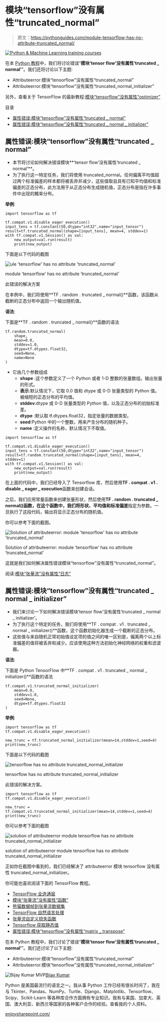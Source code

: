 # 模块“tensorflow”没有属性“truncated_normal”

> 原文：<https://pythonguides.com/module-tensorflow-has-no-attribute-truncated_normal/>

[![Python & Machine Learning training courses](img/49ec9c6da89a04c9f45bab643f8c765c.png)](https://sharepointsky.teachable.com/p/python-and-machine-learning-training-course)

在本 [Python 教程](https://pythonguides.com/learn-python/)中，我们将讨论错误“**模块‘tensor flow’没有属性‘truncated _ normal’**”。我们还将讨论以下主题:

*   Attributeerror:模块“tensorflow”没有属性“truncated_normal”
*   Attributeerror:模块“tensorflow”没有属性“truncated_normal_initializer”

另外，查看关于 TensorFlow 的最新教程:[模块“tensorflow”没有属性“optimizer”](https://pythonguides.com/module-tensorflow-has-no-attribute-optimizers/)

目录

[](#)

*   [属性错误:模块“tensorflow”没有属性“truncated _ normal”](#Attributeerror_module_tensorflow_has_no_attribute_truncated_normal "Attributeerror: module ‘tensorflow’ has no attribute ‘truncated_normal’")
*   [属性错误:模块“tensorflow”没有属性“truncated _ normal _ initializer”](#Attributeerror_module_tensorflow_has_no_attribute_truncated_normal_initializer "Attributeerror: module ‘tensorflow’ has no attribute ‘truncated_normal_initializer’")

## 属性错误:模块“tensorflow”没有属性“truncated _ normal”

*   本节将讨论如何解决错误模块**‘tensor flow’没有属性‘truncated _ normal’**。
*   为了执行这一特定任务，我们将使用 truncated_normal。任何偏离平均值超过两个标准偏差的样本都将被丢弃并减少，这些值取自具有已知平均值和标准偏差的正态分布，此方法用于从正态分布生成随机值，正态分布是指在许多事件中出现的概率分布。

**举例**:

```
import tensorflow as tf

tf.compat.v1.disable_eager_execution()
input_tens = tf.constant(50,dtype="int32",name="input_tensor")
result=tf.truncated_normal(shape=[input_tens], mean=4, stddev=1)
with tf.compat.v1.Session() as val:
    new_output=val.run(result)
    print(new_output)
```

下面是以下代码的截图

![ule 'tensorflow' has no attribute 'truncated_normal'](img/95113db8b9a81190fe703831d9b61d2b.png "attribute error")

module ‘tensorflow’ has no attribute ‘truncated_normal’

此错误的解决方案

在本例中，我们将使用**TF . random . truncated _ normal()**函数，该函数从截断的正态分布中返回一个输出随机值。

**语法**:

下面是**TF . random . truncated _ normal()**函数的语法

```
tf.random.truncated_normal(
    shape,
    mean=0.0,
    stddev=1.0,
    dtype=tf.dtypes.float32,
    seed=None,
    name=None
) 
```

*   它由几个参数组成
    *   **shape** :这个参数定义了一个 Python 或者 1-D 整数的张量数组。输出张量的形式。
    *   **表示**:默认情况下，它取 0.0 值和 dtype 或 0-D 张量类型的 Python 值。被缩短的正态分布的平均值。
    *   **stddev**:dtype 或 0-D 张量类型的 Python 值，以及正态分布的初始标准差。
    *   **dtype** :默认取 tf.dtypes.float32，指定张量的数据类型。
    *   **seed**:Python 中的一个整数，用来产生分布的随机种子。
    *   **name** :定义操作的名称，默认情况下不取值。

```
import tensorflow as tf

tf.compat.v1.disable_eager_execution()
input_tens = tf.constant(50,dtype="int32",name="input_tensor")
result=tf.random.truncated_normal(shape=[input_tens], mean=4, stddev=1)
with tf.compat.v1.Session() as val:
    new_output=val.run(result)
    print(new_output)
```

在上面的代码中，我们已经导入了 Tensorflow 库，然后使用**TF . compat . v1 . disable _ eager _ execution**函数来创建会话。

之后，我们应用常量函数来创建张量形状，然后使用**TF . random . truncated _ normal()**函数，在这个函数中，我们将**形状、平均值和标准偏差**指定为参数。一旦执行了这段代码，输出将显示正态分布的随机值。

你可以参考下面的截图。

![Solution of attributeerror: module 'tensorflow' has no attribute 'truncated_normal'](img/fb48f5a281bc3d9eb3ebcaaa2d77ae58.png "Solution of")

Solution of attributeerror: module ‘tensorflow’ has no attribute ‘truncated_normal’

这就是我们如何解决属性错误模块“tensorflow”没有属性“truncated_normal”。

阅读:[模块“张量流”没有属性“日志”](https://pythonguides.com/module-tensorflow-has-no-attribute-log/)

## 属性错误:模块“tensorflow”没有属性“truncated _ normal _ initializer”

*   我们来讨论一下如何解决错误模块‘tensor flow’没有属性‘truncated _ normal _ initializer’。
*   为了执行这个特定的任务，我们将使用**TF . compat . v1 . truncated _ normal _ initializer()**函数，这个函数初始化器生成一个截断的正态分布。
*   这些值与来自随机正常初始值设定项的值之间的唯一区别是，偏离两个以上标准偏差的值将被丢弃和减少。应该使用这种方法初始化神经网络的权重和滤波器。

**语法**:

下面是 Python TensorFlow 中**TF . compat . v1 . truncated _ normal _ initializer()**函数的语法

```
tf.compat.v1.truncated_normal_initializer(
    mean=0.0,
    stddev=1.0,
    seed=None,
    dtype=tf.dtypes.float32
)
```

**举例**:

```
import tensorflow as tf
tf.compat.v1.disable_eager_execution()

new_trunc = tf.truncated_normal_initializer(mean=14,stddev=1,seed=4)
print(new_trunc)
```

下面是以下代码的截图

![tensorflow has no attribute truncated_normal_initializer](img/934de5391a948437a3daeb8cc689312e.png "tensorflow has no attribute truncated normal initializer")

tensorflow has no attribute truncated_normal_initializer

此错误的解决方案。

```
import tensorflow as tf
tf.compat.v1.disable_eager_execution()

new_trunc = tf.compat.v1.truncated_normal_initializer(mean=14,stddev=1,seed=4)
print(new_trunc)
```

你可以参考下面的截图

![solution of attributeerror module tensorflow has no attribute truncated_normal_initializer](img/7e7aeb5b6df8278d91b1def5e29844d1.png "solution of attributeerror module tensorflow has no attribute truncated normal initializer")

solution of attributeerror module tensorflow has no attribute truncated_normal_initializer

正如你在截图中看到的，我们已经解决了 attributeerror 模块 tensorflow 没有属性 truncated_normal_initializer。

你可能也喜欢阅读下面的 TensorFlow 教程。

*   [TensorFlow 全连通层](https://pythonguides.com/tensorflow-fully-connected-layer/)
*   [模块“张量流”没有属性“函数”](https://pythonguides.com/module-tensorflow-has-no-attribute-function/)
*   [熊猫数据帧到张量流数据集](https://pythonguides.com/convert-pandas-dataframe-to-tensorflow-dataset/)
*   [TensorFlow 自然语言处理](https://pythonguides.com/tensorflow-natural-language-processing/)
*   [张量流自定义损失函数](https://pythonguides.com/tensorflow-custom-loss-function/)
*   [Tensorflow 获取静态值](https://pythonguides.com/tensorflow-get-static-value/)
*   [属性错误:模块“tensorflow”没有属性“matrix _ transpose”](https://pythonguides.com/attributeerror-module-tensorflow-has-no-attribute-matrix_transpose/)

在本 Python 教程中，我们讨论了错误“**模块‘tensor flow’没有属性‘truncated _ normal’**”。我们还讨论了以下主题:

*   Attributeerror:模块“tensorflow”没有属性“truncated_normal”
*   Attributeerror:模块“tensorflow”没有属性“truncated_normal_initializer”

![Bijay Kumar MVP](img/9cb1c9117bcc4bbbaba71db8d37d76ef.png "Bijay Kumar MVP")[Bijay Kumar](https://pythonguides.com/author/fewlines4biju/)

Python 是美国最流行的语言之一。我从事 Python 工作已经有很长时间了，我在与 Tkinter、Pandas、NumPy、Turtle、Django、Matplotlib、Tensorflow、Scipy、Scikit-Learn 等各种库合作方面拥有专业知识。我有与美国、加拿大、英国、澳大利亚、新西兰等国家的各种客户合作的经验。查看我的个人资料。

[enjoysharepoint.com/](https://enjoysharepoint.com/)[](https://www.facebook.com/fewlines4biju "Facebook")[](https://www.linkedin.com/in/fewlines4biju/ "Linkedin")[](https://twitter.com/fewlines4biju "Twitter")